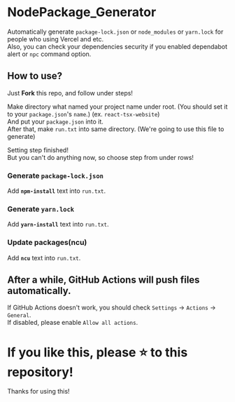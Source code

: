 # NodePackage_Generator
Automatically generate `package-lock.json` or `node_modules` or `yarn.lock` for people who using Vercel and etc.  
Also, you can check your dependencies security if you enabled dependabot alert or `npc` command option.

## How to use?
Just **Fork** this repo, and follow under steps!

Make directory what named your project name under root. (You should set it to your `package.json`'s `name`.) (ex. `react-tsx-website`)  
And put your `package.json` into it.  
After that, make `run.txt` into same directory. (We're going to use this file to generate)

Setting step finished!  
But you can't do anything now, so choose step from under rows!

### Generate `package-lock.json`
Add **`npm-install`** text into `run.txt`.  

### Generate `yarn.lock`
Add **`yarn-install`** text into `run.txt`.

### Update packages(ncu)
Add **`ncu`** text into `run.txt`.

## After a while, GitHub Actions will push files automatically.
If GitHub Actions doesn't work, you should check `Settings` -> `Actions` -> `General`.  
If  disabled, please enable `Allow all actions`.

# If you like this, please :star: to this repository!
Thanks for using this!
